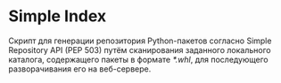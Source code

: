 # Simple Index

Скрипт для генерации репозитория Python-пакетов согласно Simple Repository API 
(PEP 503) путём сканирования заданного локального каталога, содержащего пакеты 
в формате _*.whl_, для последующего разворачивания его на веб-сервере.
